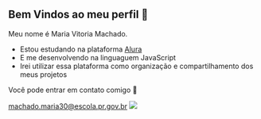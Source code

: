 ## Bem Vindos ao meu perfil 💋

Meu nome é Maria Vitoria Machado.

- Estou estudando na plataforma [Alura](https://cursos.alura.com.br/edutech)
- E me desenvolvendo na linguaguem JavaScript
- Irei utilizar essa plataforma como organização e compartilhamento dos meus projetos

Você pode entrar em contato comigo 🤝

 machado.maria30@escola.pr.gov.br
 ![](https://tenor.com/pt-BR/view/dance-dancing-dancing-cat-cat-cat-dance-gif-4990417705814603993)
<!--
